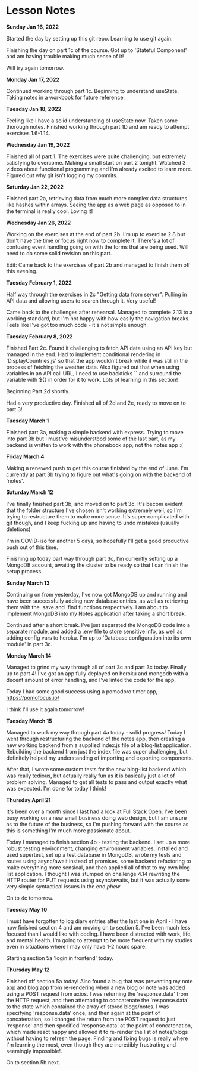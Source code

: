 # Lesson Notes

**Sunday Jan 16, 2022**

Started the day by setting up this git repo. Learning to use git again.

Finishing the day on part 1c of the course. Got up to 'Stateful Component' and am having trouble making much sense of it!

Will try again tomorrow.

**Monday Jan 17, 2022**

Continued working through part 1c. Beginning to understand useState. Taking notes in a workbook for future reference.

**Tuesday Jan 18, 2022**

Feeling like I have a solid understanding of useState now. Taken some thorough notes. Finished working through part 1D and am ready to attempt exercises 1.6-1.14.

**Wednesday Jan 19, 2022**

Finished all of part 1. The exercises were quite challenging, but extremely satisfying to overcome. Making a small start on part 2 tonight. Watched 3 videos about functional programming and I'm already excited to learn more. Figured out why git isn't logging my commits.

**Saturday Jan 22, 2022**

Finished part 2a, retrieving data from much more complex data structures like hashes within arrays. Seeing the app as a web page as opposed to in the terminal is really cool. Loving it!

**Wednesday Jan 26, 2022**

Working on the exercises at the end of part 2b. I'm up to exercise 2.8 but don't have the time or focus right now to complete it. There's a lot of confusing event handling going on with the forms that are being used. Will need to do some solid revision on this part.

Edit: Came back to the exercises of part 2b and managed to finish them off this evening.

**Tuesday February 1, 2022**

Half way through the exercises in 2c "Getting data from server". Pulling in API data and allowing users to search through it. Very useful!

Came back to the challenges after rehearsal. Managed to complete 2.13 to a working standard, but I'm not happy with how easily the navigation breaks. Feels like I've got too much code - it's not simple enough.

**Tuesday February 8, 2022**

Finished Part 2c. Found it challenging to fetch API data using an API key but managed in the end. Had to implement conditional rendering in 'DisplayCountries.js' so that the app wouldn't break while it was still in the process of fetching the weather data. Also figured out that when using variables in an API call URL, I need to use backticks `` and surround the variable with ${} in order for it to work. Lots of learning in this section!

Beginning Part 2d shortly.

Had a very productive day. Finished all of 2d and 2e, ready to move on to part 3!

**Tuesday March 1**

Finished part 3a, making a simple backend with express. Trying to move into part 3b but I must've misunderstood some of the last part, as my backend is written to work with the phonebook app, not the notes app :(

**Friday March 4**

Making a renewed push to get this course finished by the end of June. I'm currently at part 3b trying to figure out what's going on with the backend of 'notes'.

**Saturday March 12**

I've finally finished part 3b, and moved on to part 3c. It's becom evident that the folder structure I've chosen isn't working extremely well, so I'm trying to restructure them to make more sense. It's super complicated with git though, and I keep fucking up and having to undo mistakes (usually deletions)

I'm in COVID-iso for another 5 days, so hopefully I'll get a good productive push out of this time.

Finishing up today part way through part 3c, I'm currently setting up a MongoDB account, awaiting the cluster to be ready so that I can finish the setup process.

**Sunday March 13**

Continuing on from yesterday, I've now got MongoDB up and running and have been successfully adding new database entries, as well as retrieving them with the .save and .find functions respectively. I am about to implement MongoDB into my Notes application after taking a short break.

Continued after a short break. I've just separated the MongoDB code into a separate module, and added a .env file to store sensitive info, as well as adding config vars to heroku. I'm up to 'Database configuration into its own module' in part 3c.

**Monday March 14**

Managed to grind my way through all of part 3c and part 3c today. Finally up to part 4! I've got an app fully deployed on heroku and mongodb with a decent amount of error handling, and I've linted the code for the app.

Today I had some good success using a pomodoro timer app, https://pomofocus.io/

I think I'll use it again tomorrow!

**Tuesday March 15**

Managed to work my way through part 4a today - solid progress! Today I went through restructuring the backend of the notes app, then creating a new working backend from a supplied index.js file of a blog-list application. Rebuilding the backend from just the index file was super challenging, but definitely helped my understanding of importing and exporting components.

After that, I wrote some custom tests for the new blog-list backend which was really tedious, but actually really fun as it is basically just a lot of problem solving. Managed to get all tests to pass and output exactly what was expected. I'm done for today I think!

**Thursday April 21**

It's been over a month since I last had a look at Full Stack Open. I've been busy working on a new small business doing web design, but I am unsure as to the future of the business, so I'm pushing forward with the course as this is something I'm much more passionate about.

Today I managed to finish section 4b - testing the backend. I set up a more robust testing environment, changing environment variables, installed and used supertest, set up a test database in MongoDB, wrote my tests and routes using async/await instead of promises, some backend refactoring to make everything more sensical, and then applied all of that to my own blog-list application. I thought I was stumped on challenge 4.14 rewriting the HTTP router for PUT requests using async/awaits, but it was actually some very simple syntactical issues in the end *phew*.

On to 4c tomorrow.

**Tuesday May 10**

I must have forgotten to log diary entries after the last one in April - I have now finished section 4 and am moving on to section 5. I've been much less focused than I would like with coding. I have been distracted with work, life, and mental health. I'm going to attempt to be more frequent with my studies even in situations where I may only have 1-2 hours spare.

Starting section 5a 'login in frontend' today.

**Thursday May 12**

Finished off section 5a today! Also found a bug that was preventing my note app and blog app from re-rendering when a new blog or note was added using a POST request from axios. I was returning the 'response.data' from the HTTP request, and then attempting to concatenate the 'response.data' to the state which contained the array of stored blogs/notes. I was specifying 'response.data' once, and then again at the point of concatenation, so I changed the return from the POST request to just 'response' and then specified 'response.data' at the point of concatenation, which made react happy and allowed it to re-render the list of notes/blogs without having to refresh the page. Finding and fixing bugs is really where I'm learning the most, even though they are incredibly frustrating and seemingly impossible!.

On to section 5b next.